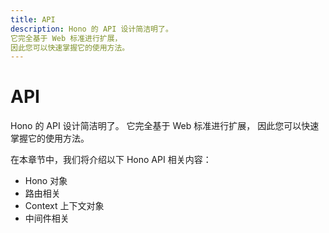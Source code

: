 ```yaml
---
title: API
description: Hono 的 API 设计简洁明了。
它完全基于 Web 标准进行扩展，
因此您可以快速掌握它的使用方法。
---
```

# API

Hono 的 API 设计简洁明了。
它完全基于 Web 标准进行扩展，
因此您可以快速掌握它的使用方法。

在本章节中，我们将介绍以下 Hono API 相关内容：

- Hono 对象
- 路由相关
- Context 上下文对象
- 中间件相关
